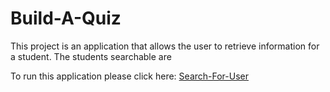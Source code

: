 # Build-A-Quiz

This project is an application that allows the user to retrieve information for a student.  The students searchable are

To run this application please click here: [Search-For-User](https://htmlpreview.github.io/?https://github.com/Peter-32/Search-For-User/blob/master/index.html)